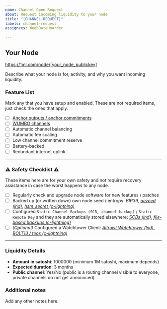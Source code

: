 ```yaml
---
name: Channel Open Request
about: Request incoming liquidity to your node
title: "[CHANNEL-REQUEST]"
labels: channel-request
assignees: WeebDataHoarder

---
```


## Your Node
https://1ml.com/node/[your_node_publickey]

Describe what your node is for, activity, and why you want incoming liquidity.

### Feature List
Mark any that you have setup and enabled. These are not required items, just check the ones that apply.

* [ ] [Anchor outputs / anchor commitments](https://bitcoinops.org/en/topics/anchor-outputs/)
* [ ] [WUMBO channels](https://bitcoinops.org/en/topics/large-channels/)
* [ ] Automatic channel balancing
* [ ] Automatic fee scaling
* [ ] Low channel commitment reserve
* [ ] Battery-backed
* [ ] Redundant internet uplink

---

### ⚠️ Safety Checklist ⚠️
These items here are for your own safety and not require recovery assistance in case the worst happens to any node.

* [ ] Regularly check and upgrade node software for new features / patches
* [ ] Backed up (or written down) own node seed / entropy: _BIP39_, _[aezeed (lnd)](https://github.com/lightningnetwork/lnd/blob/master/docs/safety.md#aezeed)_, _[hsm_secret (c-lightning)](https://github.com/ElementsProject/lightning/blob/master/doc/BACKUP.md#hsm_secret)_
* [ ] Configured `Static Channel Backups (SCB, channel.backup)` / `Static Remote Key` and they are automatically stored elsewhere: _[SCBs (lnd)](https://github.com/lightningnetwork/lnd/blob/master/docs/safety.md#static-channel-backups-scbs)_, _[file-based backups (c-lightning)](https://github.com/ElementsProject/lightning/blob/master/doc/BACKUP.md)_
* [ ] _(Optional)_ Configured a Watchtower Client: _[Altruist Watchtower (lnd)](https://github.com/lightningnetwork/lnd/blob/master/docs/watchtower.md)_, _[BOLT13 / teos (c-lightning)](https://github.com/talaia-labs/python-teos/tree/master/watchtower-plugin)_

---

### Liquidity Details
* **Amount in satoshi**: 1000000 (minimum 1M satoshi, maximum depends)
* **Expected duration**: 3 months
* **Public channel**: Yes/No (public is a routing channel visible to everyone, private channels do not get announced)

### Additional notes
Add any other notes here.
